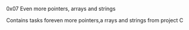0x07 Even more pointers, arrays and strings











Contains tasks foreven more  pointers,a rrays and strings from project C
